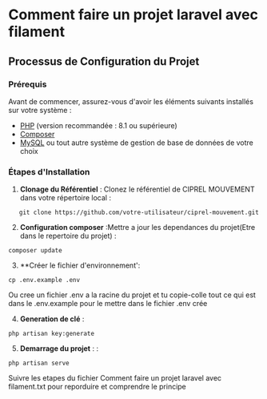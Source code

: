 # Comment faire un projet laravel avec filament

## Processus de Configuration du Projet


### Prérequis
Avant de commencer, assurez-vous d'avoir les éléments suivants installés sur votre système :
- [PHP](https://www.php.net/) (version recommandée : 8.1 ou supérieure)
- [Composer](https://getcomposer.org/)
- [MySQL](https://www.mysql.com/) ou tout autre système de gestion de base de données de votre choix

### Étapes d'Installation

1. **Clonage du Référentiel** : Clonez le référentiel de CIPREL MOUVEMENT dans votre répertoire local :
```
   git clone https://github.com/votre-utilisateur/ciprel-mouvement.git
```

2. **Configuration composer** :Mettre a jour les dependances du projet(Etre dans le repertoire du projet) :
```
composer update
```

3. **Créer le fichier d'environnement':
```
cp .env.example .env
```
Ou cree un fichier .env a la racine du projet et tu copie-colle tout ce qui est dans le .env.example pour le mettre dans le fichier .env crée

4. **Generation de clé** :
```
php artisan key:generate
```

5. **Demarrage du projet** : :
```
php artisan serve
```



Suivre les etapes du fichier Comment faire un projet laravel avec filament.txt pour reporduire et comprendre le principe